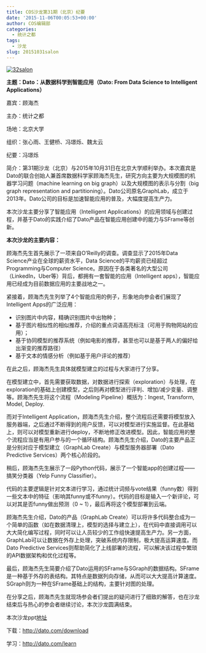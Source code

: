 ```yaml
---
title: COS沙龙第31期（北京）纪要
date: '2015-11-06T00:05:53+00:00'
author: COS编辑部
categories:
  - 统计之都
tags:
  - 沙龙
slug: 20151031salon
---
```


[![32salon](https://cos.name/wp-content/uploads/2015/11/32salon.jpg)](https://cos.name/wp-content/uploads/2015/11/32salon.jpg)

**主题：Dato：从数据科学到智能应用（Dato: From Data Science to Intelligent Applications）**

嘉宾：顾海杰

主办：统计之都

场地：北京大学

组织：张心雨、王健桥、冯璟烁、魏太云

纪要：冯璟烁

<!--more-->

简介：第31期沙龙（北京）与2015年10月31日在北京大学顺利举办。本次嘉宾是Dato的联合创始人兼首席数据科学家顾海杰先生，研究方向主要为大规模图的机器学习问题（machine learning on big graph）以及大规模图的表示与分割（big graph representation and partitioning）。Dato公司原名GraphLab，成立于2013年。Dato公司的目标是加速智能应用的普及，大幅度提高生产力。

本次沙龙主要分享了智能应用（Intelligent Applications）的应用领域与创建过程，并基于Dato的实践介绍了Dato产品在智能应用创建中的能力与SFrame等创新。

**本次沙龙的主要内容：**

顾海杰先生首先展示了一项来自O’Reilly的调查。调查显示了2015年Data Science产业在全球的薪资水平，Data Science的平均薪资已经超过Programming与Computer Science。原因在于各类著名的大型公司（LinkedIn，Uber等）背后，都拥有一套智能的应用（Intelligent apps），智能应用已经成为目前数据应用的主要战地之一。

紧接着，顾海杰先生列举了4个智能应用的例子，形象地向参会者们展现了Intelligent Apps的广泛应用：

  * 识别图片中内容，精确识别图片中出物种；
  * 基于图片相似性的相似推荐，介绍的重点词语高亮标注（可用于购物网站的应用）；
  * 基于协同模型的推荐系统（例如电影的推荐，甚至也可以是基于两人的偏好给出渐变的推荐路径）
  * 基于文本的情感分析（例如基于用户评论的推荐）

在此之后，顾海杰先生具体就模型建立的过程与大家进行了分享。

在模型建立中，首先需要获取数据，对数据进行探索（exploration）与处理，在exploration的基础上创建模型，之后则再对模型进行评判、增加/减少变量、调整等。顾海杰先生将这个流程（Modeling Pipeline）概括为：Ingest, Transform, Model, Deploy.

而对于Intelligent Application，顾海杰先生介绍，整个流程后还需要将模型放入服务器端，之后通过不断得到的用户反馈，可以对模型进行实施监督。在此基础上，则可以对模型重新进行deploy，不断地修正改进模型。因此，智能应用的整个流程应当是有用户参与的一个循环结构。顾海杰先生介绍，Dato的主要产品正是分别对应于模型建立（GraphLab Create）与模型服务器部署（Dato Predictive Services）两个核心阶段的。

稍后，顾海杰先生展示了一段Python代码，展示了一个智能app的创建过程——搞笑分类器（Yelp Funny Classifier）。

代码的主要逻辑是针对文本进行学习，通过统计词频与vote结果（funny数）得到一些文本中的特征（影响其funny或不funny）。代码的目标是输入一个新评论，可以对其是否funny做出预测（0 ~ 1），最后再将这个模型部署到云端。

顾海杰先生介绍，Dato的产品（GraphLab Create）可以将许多代码整合成为一个简单的函数（如在数据清理上，模型的选择与建立上），在代码中直接调用可以大大简化编写过程，同时可以让人员较少的工作组快速提高生产力。另一方面，GraphLab可以让数据在外存上处理，突破系统内存限制，极大提高运算速度。而Dato Predictive Services则帮助简化了上线部署的流程，可以解决该过程中繁琐的API数据架构和优化过程等。

最后，顾海杰先生简要介绍了Dato运用的SFrame与SGraph的数据结构。SFrame是一种基于外存的表结构。其特点是数据列向存储，从而可以大大提高计算速度。SGraph则为一种在SFrame基础上的结构，主要针对图的处理。

在分享之后，顾海杰先生就现场参会者们提出的疑问进行了细致的解答，也在沙龙结束后与热心的参会者继续讨论，本次沙龙圆满结束。

本次沙龙ppt[地址](http://pan.baidu.com/s/1sjvd7ul)

下载：<a href="http://dato.com/download" target="_blank">http://dato.com/download</a>

学习：<a href="http://dato.com/learn" target="_blank">http://dato.com/learn</a>

